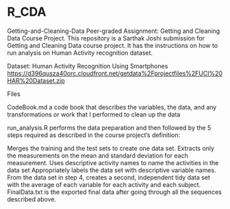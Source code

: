 # R_CDA
Getting-and-Cleaning-Data Peer-graded Assignment: Getting and Cleaning Data Course Project. This repository is a Sarthak Joshi submission for Getting and Cleaning Data course project. It has the instructions on how to run analysis on Human Activity recognition dataset.

Dataset: Human Activity Recognition Using Smartphones https://d396qusza40orc.cloudfront.net/getdata%2Fprojectfiles%2FUCI%20HAR%20Dataset.zip

Files

CodeBook.md a code book that describes the variables, the data, and any transformations or work that I performed to clean up the data

run_analysis.R performs the data preparation and then followed by the 5 steps required as described in the course project’s definition:

Merges the training and the test sets to create one data set. Extracts only the measurements on the mean and standard deviation for each measurement. Uses descriptive activity names to name the activities in the data set Appropriately labels the data set with descriptive variable names. From the data set in step 4, creates a second, independent tidy data set with the average of each variable for each activity and each subject. FinalData.txt is the exported final data after going through all the sequences described above.
